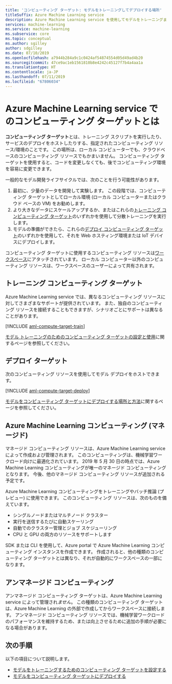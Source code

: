 ```yaml
---
title: 'コンピューティング ターゲット: モデルをトレーニングしてデプロイする場所'
titleSuffix: Azure Machine Learning service
description: Azure Machine Learning service を使用してモデルをトレーニングまたはデプロイする場所を定義します。
services: machine-learning
ms.service: machine-learning
ms.subservice: core
ms.topic: conceptual
ms.author: sgilley
author: sdgilley
ms.date: 07/10/2019
ms.openlocfilehash: a7944b284a9c1c0424af54874554d05d49ad4b20
ms.sourcegitcommit: 47ce9ac1eb1561810b8e4242c45127f7b4a4aa1a
ms.translationtype: HT
ms.contentlocale: ja-JP
ms.lasthandoff: 07/11/2019
ms.locfileid: "67806034"
---
```

#  <a name="what-are-compute-targets-in-azure-machine-learning-service"></a>Azure Machine Learning service でのコンピューティング ターゲットとは 

**コンピューティング ターゲット**とは、トレーニング スクリプトを実行したり、サービスのデプロイをホストしたりする、指定されたコンピューティング リソース/環境のことです。 この場所は、ローカル コンピューターでも、クラウドベースのコンピューティング リソースでもかまいません。 コンピューティング ターゲットを使用すると、コードを変更しなくても、後でコンピューティング環境を容易に変更できます。  

一般的なモデル開発ライフサイクルでは、次のことを行う可能性があります。
1. 最初に、少量のデータを開発して実験します。 この段階では、コンピューティング ターゲットとしてローカル環境 (ローカル コンピューターまたはクラウド ベースの VM) をお勧めします。 
2. より大きなデータにスケールアップするか、またはこれらの[トレーニング コンピューティング ターゲット](#train)のいずれかを使用して分散トレーニングを実行します。  
3. モデルの準備ができたら、これらの[デプロイ コンピューティング ターゲット](#deploy)のいずれかを使用して、それを Web ホスティング環境または IoT デバイスにデプロイします。

コンピューティング ターゲットに使用するコンピューティング リソースは[ワークスペース](concept-workspace.md)にアタッチされています。 ローカル コンピューター以外のコンピューティング リソースは、ワークスペースのユーザーによって共有されます。

## <a name="train"></a> トレーニング コンピューティング ターゲット

Azure Machine Learning service では、異なるコンピューティング リソースに対してさまざまなサポートが提供されています。  また、独自のコンピューティング リソースを接続することもできますが、シナリオごとにサポートは異なることがあります。

[!INCLUDE [aml-compute-target-train](../../../includes/aml-compute-target-train.md)]

[モデル トレーニングのためのコンピューティング ターゲットの設定と使用](how-to-set-up-training-targets.md)に関するページを参照してください。

## <a name="deploy"></a>デプロイ ターゲット

次のコンピューティング リソースを使用してモデル デプロイをホストできます。

[!INCLUDE [aml-compute-target-deploy](../../../includes/aml-compute-target-deploy.md)]

[モデルをコンピューティング ターゲットにデプロイする場所と方法](how-to-deploy-and-where.md)に関するページを参照してください。

<a name="amlcompute"></a>
## <a name="azure-machine-learning-compute-managed"></a>Azure Machine Learning コンピューティング (マネージド)

マネージド コンピューティング リソースは、Azure Machine Learning service によって作成および管理されます。 このコンピューティングは、機械学習ワークロード向けに最適化されています。 2019 年 5 月 30 日の時点では、Azure Machine Learning コンピューティングが唯一のマネージド コンピューティングとなります。 今後、他のマネージド コンピューティング リソースが追加される予定です。

Azure Machine Learning コンピューティングをトレーニングやバッチ推論 (プレビュー) に使用できます。  このコンピューティング リソースは、次のものを備えています。

* シングルノードまたはマルチノード クラスター
* 実行を送信するたびに自動スケーリング 
* 自動でのクラスター管理とジョブ スケジューリング 
* CPU と GPU の両方のリソースをサポートします

SDK または CLI を使用して、Azure portal で Azure Machine Learning コンピューティング インスタンスを作成できます。 作成されると、他の種類のコンピューティング ターゲットとは異なり、それが自動的にワークスペースの一部になります。

## <a name="unmanaged-compute"></a>アンマネージド コンピューティング

アンマネージド コンピューティング ターゲットは、Azure Machine Learning service によって管理され*ません*。 この種類のコンピューティング ターゲットは、Azure Machine Learning の外部で作成してからワークスペースに接続します。 アンマネージド コンピューティング リソースでは、機械学習ワークロードのパフォーマンスを維持するため、または向上させるために追加の手順が必要になる場合があります。

## <a name="next-steps"></a>次の手順

以下の項目について説明します。
* [モデルをトレーニングするためのコンピューティング ターゲットを設定する](how-to-set-up-training-targets.md)
* [モデルをコンピューティング ターゲットにデプロイする](how-to-deploy-and-where.md)